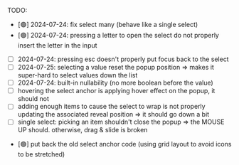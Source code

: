 TODO:

- [🟢] 2024-07-24: fix select many (behave like a single select)
- [🟢] 2024-07-24: pressing a letter to open the select do not properly insert the letter in the input
- [ ] 2024-07-24: pressing esc doesn't properly put focus back to the select
- [ ] 2024-07-25: selecting a value reset the popup position => makes it super-hard to select values down the list
- [ ] 2024-07-24: built-in nullability (no more boolean before the value)
- [ ] hovering the select anchor is applying hover effect on the popup, it should not
- [ ] adding enough items to cause the select to wrap is not properly updating the associated reveal position => it should go down a bit
- [ ] single select: picking an item shouldn't close the popup => the MOUSE UP should. otherwise, drag & slide is broken
- [🟢] put back the old select anchor code (using grid layout to avoid icons to be stretched)